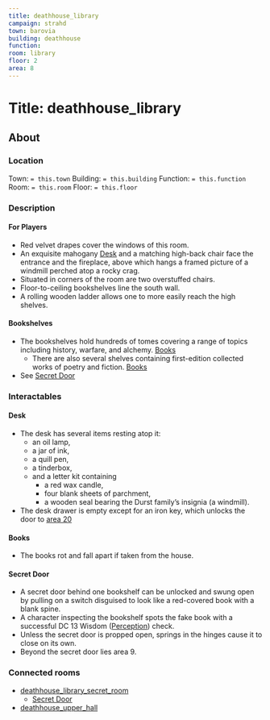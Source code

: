 ```yaml
---
title: deathhouse_library
campaign: strahd
town: barovia
building: deathhouse
function: 
room: library
floor: 2
area: 8
---
```

# Title: deathhouse_library
## About
### Location
Town: `= this.town`
Building: `= this.building`
Function: `= this.function`
Room: `= this.room`
Floor: `= this.floor` 
### Description
#### For Players
- Red velvet drapes cover the windows of this room. 
- An exquisite mahogany [Desk](#Desk) and a matching high-back chair face the entrance and the fireplace, above which hangs a framed picture of a windmill perched atop a rocky crag. 
- Situated in corners of the room are two overstuffed chairs. 
- Floor-to-ceiling bookshelves line the south wall. 
- A rolling wooden ladder allows one to more easily reach the high shelves.
#### Bookshelves
- The bookshelves hold hundreds of tomes covering a range of topics including history, warfare, and alchemy. [Books](#Books)
	- There are also several shelves containing first-edition collected works of poetry and fiction. [Books](#Books)
- See [Secret Door](#Secret%20Door)
### Interactables
#### Desk
- The desk has several items resting atop it: 
	- an oil lamp, 
	- a jar of ink, 
	- a quill pen, 
	- a tinderbox, 
	- and a letter kit containing 
		- a red wax candle, 
		- four blank sheets of parchment,
		- a wooden seal bearing the Durst family’s insignia (a windmill). 
- The desk drawer is empty except for an iron key, which unlocks the door to [area 20](https://www.dndbeyond.com/sources/cos/appendix-b-death-house#20ChildrensRoom "area 20")
#### Books
- The books rot and fall apart if taken from the house.
#### Secret Door
- A secret door behind one bookshelf can be unlocked and swung open by pulling on a switch disguised to look like a red-covered book with a blank spine.
- A character inspecting the bookshelf spots the fake book with a successful DC 13 Wisdom ([Perception](https://www.dndbeyond.com/compendium/rules/basic-rules/using-ability-scores#Perception)) check. 
- Unless the secret door is propped open, springs in the hinges cause it to close on its own. 
- Beyond the secret door lies area 9.
### Connected rooms
- [deathhouse_library_secret_room](deathhouse_library_secret_room.md)
	- [Secret Door](#Secret%20Door)
- [deathhouse_upper_hall](deathhouse_upper_hall.md)